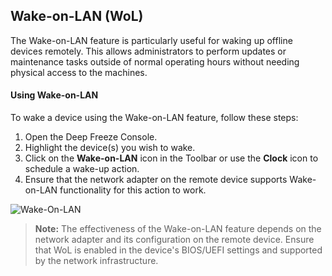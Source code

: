 ## Wake-on-LAN (WoL)

The Wake-on-LAN feature is particularly useful for waking up offline devices remotely. This allows administrators to perform updates or maintenance tasks outside of normal operating hours without needing physical access to the machines.

#### Using Wake-on-LAN
To wake a device using the Wake-on-LAN feature, follow these steps:

1. Open the Deep Freeze Console.
2. Highlight the device(s) you wish to wake.
3. Click on the **Wake-on-LAN** icon in the Toolbar or use the **Clock** icon to schedule a wake-up action.
4. Ensure that the network adapter on the remote device supports Wake-on-LAN functionality for this action to work.

![Wake-On-LAN](https://github.com/user-attachments/assets/39d8ecc7-0885-4594-ad73-37169b95f7ce)

> **Note:** The effectiveness of the Wake-on-LAN feature depends on the network adapter and its configuration on the remote device. Ensure that WoL is enabled in the device's BIOS/UEFI settings and supported by the network infrastructure.
